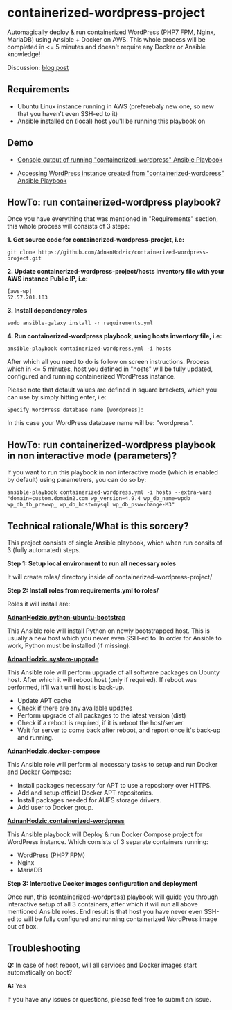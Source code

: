 # containerized-wordpress-project

Automagically deploy & run containerized WordPress (PHP7 FPM, Nginx, MariaDB) using Ansible + Docker on AWS. This whole process will be completed in <= 5 minutes and doesn't require any Docker or Ansible knowledge!

Discussion: [blog post](http://foolcontrol.org/?p=2002)

## Requirements

* Ubuntu Linux instance running in AWS (preferebaly new one, so new that you haven't even SSH-ed to it)
* Ansible installed on (local) host you'll be running this playbook on

## Demo

* [Console output of running "containerized-wordpress" Ansible Playbook](https://s3.eu-central-1.amazonaws.com/adnan-public-images/blog/containerized-wordpress.yml+ansible+playbook+demo.jpg)

* [Accessing WordPress instance created from "containerized-wordpress" Ansible Playbook](https://s3.eu-central-1.amazonaws.com/adnan-public-images/blog/containerized-wordpress.yml+ansible+playbook+demo+results.jpg)

## HowTo: run containerized-wordpress playbook?

Once you have everything that was mentioned in "Requirements" section, this whole process will consists of 3 steps:

**1. Get source code for containerized-wordpress-proejct, i.e:**

```
git clone https://github.com/AdnanHodzic/containerized-wordpress-project.git
```

**2. Update containerized-wordpress-project/hosts inventory file with your AWS instance Public IP, i.e:**

```
[aws-wp]
52.57.201.103
```

**3. Install dependency roles**

```
sudo ansible-galaxy install -r requirements.yml
```

**4. Run containerized-wordpress playbook, using hosts inventory file, i.e:**

```
ansible-playbook containerized-wordpress.yml -i hosts
```

After which all you need to do is follow on screen instructions. Process which in <= 5 minutes, host you defined in "hosts" will be fully updated, configured and running containerized WordPress instance.

Please note that default values are defined in square brackets, which you can use by simply hitting enter, i.e:
```
Specify WordPress database name [wordpress]:
```

In this case your WordPress database name will be: "wordpress".

## HowTo: run containerized-wordpress playbook in non interactive mode (parameters)?

If you want to run this playbook in non interactive mode (which is enabled by default) using parametrers, you can do so by:

```
ansible-playbook containerized-wordpress.yml -i hosts --extra-vars "domain=custom.domain2.com wp_version=4.9.4 wp_db_name=wpdb wp_db_tb_pre=wp_ wp_db_host=mysql wp_db_psw=change-M3"
```

## Technical rationale/What is this sorcery?

This project consists of single Ansible playbook, which when run consits of 3 (fully automated) steps.

**Step 1: Setup local environment to run all necessary roles**

It will create roles/ directory inside of containerized-wordpress-project/

**Step 2: Install roles from requirements.yml to roles/**

Roles it will install are:

**[AdnanHodzic.python-ubuntu-bootstrap](https://galaxy.ansible.com/AdnanHodzic/python-ubuntu-bootstrap/)**

This Ansible role will install Python on newly bootstrapped host. This is usually a new host which you never even SSH-ed to. In order for Ansible to work, Python must be installed (if missing).

**[AdnanHodzic.system-upgrade](https://galaxy.ansible.com/AdnanHodzic/system-upgrade/)**

This Ansible role will perform upgrade of all software packages on Ubunty host. After which it will reboot host (only if required). If reboot was performed, it'll wait until host is back-up.

* Update APT cache
* Check if there are any available updates
* Perform upgrade of all packages to the latest version (dist)
* Check if a reboot is required, if it is reboot the host/server
* Wait for server to come back after reboot, and report once it's back-up and running.

**[AdnanHodzic.docker-compose](https://galaxy.ansible.com/AdnanHodzic/docker-compose/)**

This Ansible role will perform all necessary tasks to setup and run Docker and Docker Compose:

* Install packages necessary for APT to use a repository over HTTPS.
* Add and setup official Docker APT repositories.
* Install packages needed for AUFS storage drivers.
* Add user to Docker group.

**[AdnanHodzic.containerized-wordpress](https://galaxy.ansible.com/AdnanHodzic/containerized-wordpress/)**

This Ansible playbook will Deploy & run Docker Compose project for WordPress instance. Which consists of 3 separate containers running:
* WordPress (PHP7 FPM)
* Nginx
* MariaDB

**Step 3: Interactive Docker images configuration and deployment**

Once run, this (containerized-wordpress) playbook will guide you through interactive setup of all 3 containers, after which it will run all above mentioned Ansible roles. End result is that host you have never even SSH-ed to will be fully configured and running containerized WordPress image out of box.

## Troubleshooting

**Q:** In case of host reboot, will all services and Docker images start automatically on boot?

**A:** Yes


If you have any issues or questions, please feel free to submit an issue.

